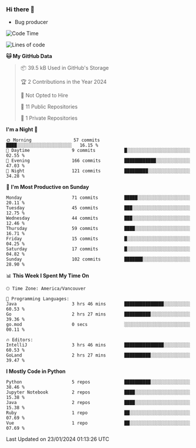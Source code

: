 ### Hi there 👋
* Bug producer


<!--START_SECTION:waka-->
![Code Time](http://img.shields.io/badge/Code%20Time-1%2C029%20hrs%2031%20mins-blue)

![Lines of code](https://img.shields.io/badge/From%20Hello%20World%20I%27ve%20Written-82.7%20thousand%20lines%20of%20code-blue)

**🐱 My GitHub Data** 

> 📦 39.5 kB Used in GitHub's Storage 
 > 
> 🏆 2 Contributions in the Year 2024
 > 
> 🚫 Not Opted to Hire
 > 
> 📜 11 Public Repositories 
 > 
> 🔑 1 Private Repositories 
 > 
**I'm a Night 🦉** 

```text
🌞 Morning                57 commits          ████░░░░░░░░░░░░░░░░░░░░░   16.15 % 
🌆 Daytime                9 commits           █░░░░░░░░░░░░░░░░░░░░░░░░   02.55 % 
🌃 Evening                166 commits         ████████████░░░░░░░░░░░░░   47.03 % 
🌙 Night                  121 commits         █████████░░░░░░░░░░░░░░░░   34.28 % 
```
📅 **I'm Most Productive on Sunday** 

```text
Monday                   71 commits          █████░░░░░░░░░░░░░░░░░░░░   20.11 % 
Tuesday                  45 commits          ███░░░░░░░░░░░░░░░░░░░░░░   12.75 % 
Wednesday                44 commits          ███░░░░░░░░░░░░░░░░░░░░░░   12.46 % 
Thursday                 59 commits          ████░░░░░░░░░░░░░░░░░░░░░   16.71 % 
Friday                   15 commits          █░░░░░░░░░░░░░░░░░░░░░░░░   04.25 % 
Saturday                 17 commits          █░░░░░░░░░░░░░░░░░░░░░░░░   04.82 % 
Sunday                   102 commits         ███████░░░░░░░░░░░░░░░░░░   28.90 % 
```


📊 **This Week I Spent My Time On** 

```text
🕑︎ Time Zone: America/Vancouver

💬 Programming Languages: 
Java                     3 hrs 46 mins       ███████████████░░░░░░░░░░   60.53 % 
Go                       2 hrs 27 mins       ██████████░░░░░░░░░░░░░░░   39.36 % 
go.mod                   0 secs              ░░░░░░░░░░░░░░░░░░░░░░░░░   00.11 % 

🔥 Editors: 
IntelliJ                 3 hrs 46 mins       ███████████████░░░░░░░░░░   60.53 % 
GoLand                   2 hrs 27 mins       ██████████░░░░░░░░░░░░░░░   39.47 % 
```

**I Mostly Code in Python** 

```text
Python                   5 repos             ██████████░░░░░░░░░░░░░░░   38.46 % 
Jupyter Notebook         2 repos             ████░░░░░░░░░░░░░░░░░░░░░   15.38 % 
Java                     2 repos             ████░░░░░░░░░░░░░░░░░░░░░   15.38 % 
Ruby                     1 repo              ██░░░░░░░░░░░░░░░░░░░░░░░   07.69 % 
Vue                      1 repo              ██░░░░░░░░░░░░░░░░░░░░░░░   07.69 % 
```




 Last Updated on 23/01/2024 01:13:26 UTC
<!--END_SECTION:waka-->

